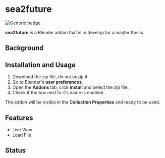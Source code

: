 # sea2future

[![Generic badge](https://img.shields.io/badge/version-0.2.2-green.svg)](https://shields.io/)

<b>sea2future</b> is a Blender addon that is in develop for a master thesis.

## Background

## Installation and Usage

1. Download the zip file, do not unzip it.
2. Go to Blender's <b>user preferences</b>.
3. Open the <b>Addons</b> tab, click <b>install</b> and select the zip file.
4. Check if the box next to it's name is enabled.

The addon will be visible in the <b>Collection Properties</b> and ready to be used.

## Features

- Live View
- Load File

## Status
